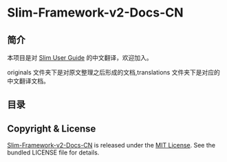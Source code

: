 # Slim-Framework-v2-Docs-CN

## 简介

本项目是对 [Slim User Guide](http://docs.slimframework.com/) 的中文翻译，欢迎加入。

originals 文件夹下是对原文整理之后形成的文档,translations 文件夹下是对应的中文翻译文档。

## 目录

## Copyright & License

[Slim-Framework-v2-Docs-CN](https://github.com/xuwensheng/Slim-Framework-v2-Docs-CN) is released under the [MIT License](http://mit-license.org/). See the bundled LICENSE file for 
details.
